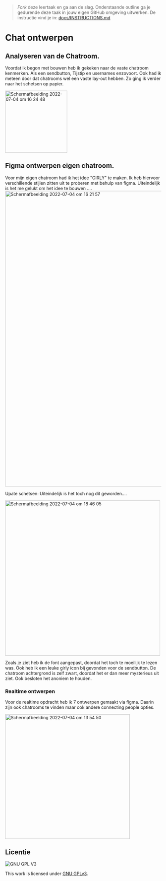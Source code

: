 > _Fork_ deze leertaak en ga aan de slag. Onderstaande outline ga je gedurende deze taak in jouw eigen GitHub omgeving uitwerken. De instructie vind je in: [docs/INSTRUCTIONS.md](docs/INSTRUCTIONS.md)

# Chat ontwerpen

## Analyseren van de Chatroom.
Voordat ik begon met bouwen heb ik gekeken naar de vaste chatroom kenmerken. Als een sendbutton, Tijstip en usernames enzovoort. Ook had ik meteen door dat chatrooms wel een vaste lay-out hebben. Zo ging ik verder naar het schetsen op papier. 


<img width="200" alt="Schermafbeelding 2022-07-04 om 16 24 48" src="https://user-images.githubusercontent.com/90447045/177174161-d4b184ca-bf39-4c08-94e6-503e5378837a.png">


## Figma ontwerpen eigen chatroom. 
Voor mijn eigen chatroom had ik het idee "GIRLY" te maken. Ik heb hiervoor verschillende stijlen zitten uit te proberen met behulp van figma. Uiteindelijk is het me gelukt om het idee te bouwen ....
<img width="953" alt="Schermafbeelding 2022-07-04 om 16 21 57" src="https://user-images.githubusercontent.com/90447045/177174002-c489c864-f5ad-4dfb-8422-293eda7f1400.png">


Upate schetsen:
Uiteindelijk is het toch nog dit geworden....


<img width="500" alt="Schermafbeelding 2022-07-04 om 18 46 05" src="https://user-images.githubusercontent.com/90447045/177194349-ec923230-15f6-4bfb-bdf0-832b0b2b283f.png">

Zoals je ziet heb ik de font aangepast, doordat het toch te moeilijk te lezen was. Ook heb ik een leuke girly icon bij gevonden voor de sendbutton. De chatroom achtergrond is zelf zwart, doordat het er dan meer mysterieus uit ziet. Ook besloten het anoniem te houden. 

### Realtime ontwerpen
Voor de realtime opdracht heb ik 7 ontwerpen gemaakt via figma. Daarin zijn ook chatrooms te vinden maar ook andere connecting people opties. 


<img width="402" alt="Schermafbeelding 2022-07-04 om 13 54 50" src="https://user-images.githubusercontent.com/90447045/177149921-c09240cb-6239-4a67-9740-09410e6c9a6a.png">


## Licentie

![GNU GPL V3](https://www.gnu.org/graphics/gplv3-127x51.png)

This work is licensed under [GNU GPLv3](./LICENSE).
